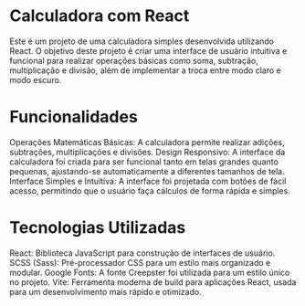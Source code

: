 # Calculadora com React
Este é um projeto de uma calculadora simples desenvolvida utilizando React. O objetivo deste projeto é criar uma interface de usuário intuitiva e funcional para realizar operações básicas como soma, subtração, multiplicação e divisão, além de implementar a troca entre modo claro e modo escuro.

# Funcionalidades

Operações Matemáticas Básicas: A calculadora permite realizar adições, subtrações, multiplicações e divisões.
Design Responsivo: A interface da calculadora foi criada para ser funcional tanto em telas grandes quanto pequenas, ajustando-se automaticamente a diferentes tamanhos de tela.
Interface Simples e Intuitiva: A interface foi projetada com botões de fácil acesso, permitindo que o usuário faça cálculos de forma rápida e simples.

# Tecnologias Utilizadas

React: Biblioteca JavaScript para construção de interfaces de usuário.
SCSS (Sass): Pré-processador CSS para um estilo mais organizado e modular.
Google Fonts: A fonte Creepster foi utilizada para um estilo único no projeto.
Vite: Ferramenta moderna de build para aplicações React, usada para um desenvolvimento mais rápido e otimizado.
